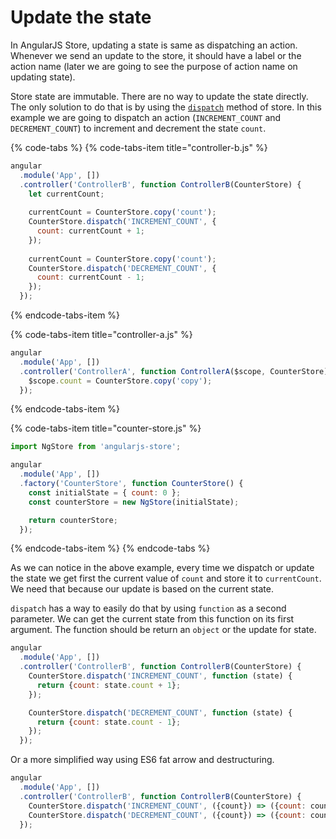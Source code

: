 # Update the state

In AngularJS Store, updating a state is same as dispatching an action. Whenever we send an update to the store, it should have a label or the action name \(later we are going to see the purpose of action name on updating state\).

Store state are immutable. There are no way to update the state directly. The only solution to do that is by using the [`dispatch`](../api-reference/dispatch.md) method of store. In this example we are going to dispatch an action \(`INCREMENT_COUNT` and `DECREMENT_COUNT`\) to increment and decrement the state `count`.

{% code-tabs %}
{% code-tabs-item title="controller-b.js" %}
```javascript
angular
  .module('App', [])
  .controller('ControllerB', function ControllerB(CounterStore) {
    let currentCount;
    
    currentCount = CounterStore.copy('count');
    CounterStore.dispatch('INCREMENT_COUNT', {
      count: currentCount + 1;
    });
    
    currentCount = CounterStore.copy('count');
    CounterStore.dispatch('DECREMENT_COUNT', {
      count: currentCount - 1;
    });
  });
```
{% endcode-tabs-item %}

{% code-tabs-item title="controller-a.js" %}
```javascript
angular
  .module('App', [])
  .controller('ControllerA', function ControllerA($scope, CounterStore) {
    $scope.count = CounterStore.copy('copy');
  });
```
{% endcode-tabs-item %}

{% code-tabs-item title="counter-store.js" %}
```javascript
import NgStore from 'angularjs-store';

angular
  .module('App', [])
  .factory('CounterStore', function CounterStore() {
    const initialState = { count: 0 };
    const counterStore = new NgStore(initialState);

    return counterStore;
  });
```
{% endcode-tabs-item %}
{% endcode-tabs %}

As we can notice in the above example, every time we dispatch or update the state we get first the current value of `count` and store it to `currentCount`. We need that because our update is based on the current state.

`dispatch` has a way to easily do that by using `function` as a second parameter. We can get the current state from this function on its first  argument. The function should be return an `object` or the update for state.

```javascript
angular
  .module('App', [])
  .controller('ControllerB', function ControllerB(CounterStore) {
    CounterStore.dispatch('INCREMENT_COUNT', function (state) {
      return {count: state.count + 1};
    });

    CounterStore.dispatch('DECREMENT_COUNT', function (state) {
      return {count: state.count - 1};
    });
  });
```

Or a more simplified way using ES6 fat arrow and destructuring.

```javascript
angular
  .module('App', [])
  .controller('ControllerB', function ControllerB(CounterStore) {
    CounterStore.dispatch('INCREMENT_COUNT', ({count}) => ({count: count + 1}));
    CounterStore.dispatch('DECREMENT_COUNT', ({count}) => ({count: count - 1}));
  });
```



